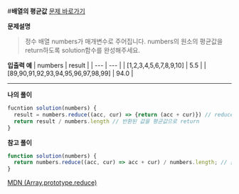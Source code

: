 #**배열의 평균값**
[문제 바로가기](https://school.programmers.co.kr/learn/courses/30/lessons/120817)

**문제설명**

> 정수 배열 numbers가 매개변수로 주어집니다.
> numbers의 원소의 평균값을 return하도록 solution함수를 완성해주세요.

**입출력 예**
| numbers | result |
| --- | --- |
| [1,2,3,4,5,6,7,8,9,10] | 5.5 |
| [89,90,91,92,93,94,95,96,97,98,99] | 94.0 |

---

**나의 풀이**

```javascript
fucntion solution(numbers) {
  result = numbers.reduce((acc, cur) => {return (acc + cur)}) // reduce 메소드를 활용해 하나의 값을 반환
  return result / numbers.length // 반환된 값을 평균값으로 return
}
```

**참고 풀이**

```javascript
function solution(numbers) {
  return numbers.reduce((acc, cur) => acc + cur) / numbers.length; // 좀 더 간결한 표현식
}
```

[MDN (Array.prototype.reduce)](https://developer.mozilla.org/ko/docs/Web/JavaScript/Reference/Global_Objects/Array/reduce)
